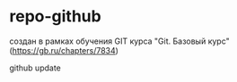 # repo-github
создан в рамках обучения GIT курса "Git. Базовый курс" (https://gb.ru/chapters/7834)

github update
